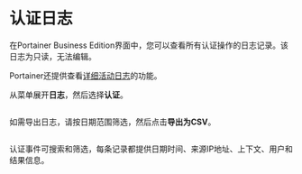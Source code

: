 # 认证日志

在Portainer Business Edition界面中，您可以查看所有认证操作的日志记录。该日志为只读，无法编辑。

Portainer还提供查看[详细活动日志](activity.md)的功能。

从菜单展开**日志**，然后选择**认证**。

<figure><img src="..//assets/2.20-logs-authentication.gif" alt=""><figcaption></figcaption></figure>

如需导出日志，请按日期范围筛选，然后点击**导出为CSV**。

<figure><img src="..//assets/2.15-settings-authlogs-export.png" alt=""><figcaption></figcaption></figure>

认证事件可搜索和筛选，每条记录都提供日期时间、来源IP地址、上下文、用户和结果信息。

<figure><img src="..//assets/2.15-settings-authlogs-list.png" alt=""><figcaption></figcaption></figure>
